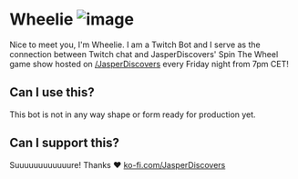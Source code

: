 # Wheelie ![image](https://static-cdn.jtvnw.net/emoticons/v2/emotesv2_1cae5117beae4061a60c6c011320727e/default/dark/3.0)
Nice to meet you, I'm Wheelie. I am a Twitch Bot and I serve as the connection between
Twitch chat and JasperDiscovers' Spin The Wheel game show hosted on <a href="https://twitch.tv/JasperDiscovers" target="_blank">/JasperDiscovers</a>
every Friday night from 7pm CET!

## Can I use this?
This bot is not in any way shape or form ready for production yet.

## Can I support this?
Suuuuuuuuuuuure! Thanks ♥ <a href="https://ko-fi.com/JasperDiscovers">ko-fi.com/JasperDiscovers</a>